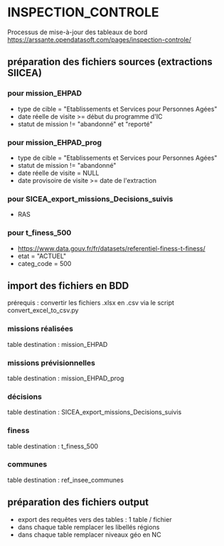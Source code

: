 # INSPECTION_CONTROLE
Processus de mise-à-jour des tableaux de bord https://arssante.opendatasoft.com/pages/inspection-controle/

## préparation des fichiers sources (extractions SIICEA)
### pour mission_EHPAD
- type de cible = "Etablissements et Services pour Personnes Agées"
- date réelle de visite >= début du programme d'IC
- statut de mission != "abandonné" et "reporté"
### pour mission_EHPAD_prog
- type de cible = "Etablissements et Services pour Personnes Agées"
- statut de mission != "abandonné"
- date réelle de visite = NULL
- date provisoire de visite >= date de l'extraction
### pour SICEA_export_missions_Decisions_suivis
- RAS
### pour t_finess_500
- https://www.data.gouv.fr/fr/datasets/referentiel-finess-t-finess/
- etat = "ACTUEL"
- categ_code = 500

## import des fichiers en BDD
prérequis : convertir les fichiers .xlsx en .csv via le script convert_excel_to_csv.py 

### missions réalisées
table destination : mission_EHPAD

### missions prévisionnelles
table destination : mission_EHPAD_prog

### décisions
table destination : SICEA_export_missions_Decisions_suivis

### finess
table destination : t_finess_500

### communes
table destination : ref_insee_communes

## préparation des fichiers output
- export des requêtes vers des tables : 1 table / fichier
- dans chaque table remplacer les libellés régions
- dans chaque table remplacer niveaux géo en NC

